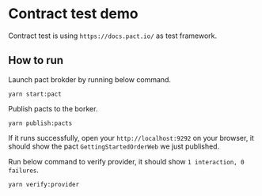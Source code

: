 # Contract test demo

Contract test is using `https://docs.pact.io/` as test framework.

## How to run

Launch pact brokder by running below command.

```
yarn start:pact
```

Publish pacts to the borker.

```
yarn publish:pacts
```

If it runs successfully, open your `http://localhost:9292` on your browser, it should show the pact `GettingStartedOrderWeb` we just published.

Run below command to verify provider, it should show `1 interaction, 0 failures`.

```
yarn verify:provider
```
